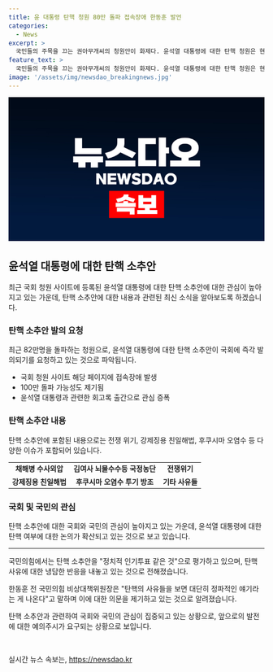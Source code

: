 ```yaml
---
title: 윤 대통령 탄핵 청원 80만 돌파 접속장애 한동훈 발언
categories:
  - News
excerpt: >
  국민들의 주목을 끄는 권아무개씨의 청원안이 화제다. 윤석열 대통령에 대한 탄핵 청원은 현재 82만명 이상의 동의를 받았고, 국회 청원 사이트에 대규모 접속 장애를 일으켰다. 김진표 전 국회의장의 회고록 출간으로 윤 대통령에 대한 의혹이 불거지면서 탄핵 열기가 높아졌다. 청원인은 윤 대통령의 채해병 수사외압, 국정농단, 전쟁 위기 조장, 강제징용 친일해법, 후쿠시마 오염수 투기 등을 탄핵 사유로 제시했다. 이에 대해 국민의힘에서는 정치적 인기투표라는 반응을 보였으며, 탄핵 사유가 법적 탄핵 사유로 부합하지 않는다는 의견이 나왔다.
feature_text: >
  국민들의 주목을 끄는 권아무개씨의 청원안이 화제다. 윤석열 대통령에 대한 탄핵 청원은 현재 82만명 이상의 동의를 받았고, 국회 청원 사이트에 대규모 접속 장애를 일으켰다. 김진표 전 국회의장의 회고록 출간으로 윤 대통령에 대한 의혹이 불거지면서 탄핵 열기가 높아졌다. 청원인은 윤 대통령의 채해병 수사외압, 국정농단, 전쟁 위기 조장, 강제징용 친일해법, 후쿠시마 오염수 투기 등을 탄핵 사유로 제시했다. 이에 대해 국민의힘에서는 정치적 인기투표라는 반응을 보였으며, 탄핵 사유가 법적 탄핵 사유로 부합하지 않는다는 의견이 나왔다.
image: '/assets/img/newsdao_breakingnews.jpg'
---
```


<p><img src="/assets/img/newsdao_breakingnews.jpg" alt="pcversion 속보" /></p>

<h2 data-ke-size="size26">윤석열 대통령에 대한 탄핵 소추안</h2>

<p data-ke-size="size16">최근 국회 청원 사이트에 등록된 윤석열 대통령에 대한 탄핵 소추안에 대한 관심이 높아지고 있는 가운데, 탄핵 소추안에 대한 내용과 관련된 최신 소식을 알아보도록 하겠습니다.</p>

<h3>탄핵 소추안 발의 요청</h3>

<p data-ke-size="size16">최근 82만명을 돌파하는 청원으로, 윤석열 대통령에 대한 탄핵 소추안이 국회에 즉각 발의되기를 요청하고 있는 것으로 파악됩니다.</p>

<ul>
  <li>국회 청원 사이트 해당 페이지에 접속장애 발생</li>
  <li>100만 돌파 가능성도 제기됨</li>
  <li>윤석열 대통령과 관련한 회고록 출간으로 관심 증폭</li>
</ul>

<h3>탄핵 소추안 내용</h3>

<p data-ke-size="size16">탄핵 소추안에 포함된 내용으로는 전쟁 위기, 강제징용 친일해법, 후쿠시마 오염수 등 다양한 이슈가 포함되어 있습니다.</p>

<table>
  <tr>
    <td style="text-align: center; height: 17px;"><b>채해병 수사외압</b></td>
    <td style="text-align: center; height: 17px;"><b>김여사 뇌물수수등 국정농단</b></td>
    <td style="text-align: center; height: 17px;"><b>전쟁위기</b></td>
  </tr>
  <tr>
    <td style="text-align: center; height: 17px;"><b>강제징용 친일해법</b></td>
    <td style="text-align: center; height: 17px;"><b>후쿠시마 오염수 투기 방조</b></td>
    <td style="text-align: center; height: 17px;"><b>기타 사유들</b></td>
  </tr>
</table>

<h3>국회 및 국민의 관심</h3>

<p data-ke-size="size16">탄핵 소추안에 대한 국회와 국민의 관심이 높아지고 있는 가운데, 윤석열 대통령에 대한 탄핵 여부에 대한 논의가 확산되고 있는 것으로 보고 있습니다.</p>

<hr>

<p data-ke-size="size16">국민의힘에서는 탄핵 소추안을 "정치적 인기투표 같은 것"으로 평가하고 있으며, 탄핵 사유에 대한 냉담한 반응을 내놓고 있는 것으로 전해졌습니다.</p>

<p data-ke-size="size16">한동훈 전 국민의힘 비상대책위원장은 "탄핵의 사유들을 보면 대단히 정파적인 얘기라는 게 나온다"고 말하며 이에 대한 의문을 제기하고 있는 것으로 알려졌습니다.</p>

<p data-ke-size="size16">탄핵 소추안과 관련하여 국회와 국민의 관심이 집중되고 있는 상황으로, 앞으로의 발전에 대한 예의주시가 요구되는 상황으로 보입니다.</p>

<p data-ke-size="size16">&nbsp;</p>
실시간 뉴스 속보는, <a href="https://newsdao.kr" rel="dofollow">https://newsdao.kr</a>


